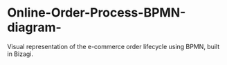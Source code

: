 # Online-Order-Process-BPMN-diagram-
Visual representation of the e-commerce order lifecycle using BPMN, built in Bizagi.

